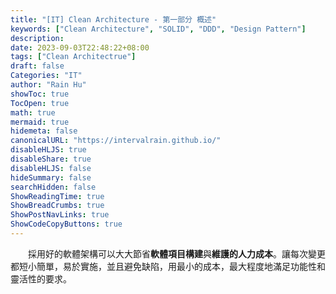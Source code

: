 ```yaml
---
title: "[IT] Clean Architecture - 第一部分 概述"
keywords: ["Clean Architecture", "SOLID", "DDD", "Design Pattern"]
description:
date: 2023-09-03T22:48:22+08:00
tags: ["Clean Architectrue"]
draft: false
Categories: "IT"
author: "Rain Hu"
showToc: true
TocOpen: true
math: true
mermaid: true
hidemeta: false
canonicalURL: "https://intervalrain.github.io/"
disableHLJS: true
disableShare: true
disableHLJS: false
hideSummary: false
searchHidden: false
ShowReadingTime: true
ShowBreadCrumbs: true
ShowPostNavLinks: true
ShowCodeCopyButtons: true
---
```

　　採用好的軟體架構可以大大節省**軟體項目構建**與**維護的人力成本**。讓每次變更都短小簡單，易於實施，並且避免缺陷，用最小的成本，最大程度地滿足功能性和靈活性的要求。

